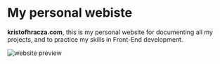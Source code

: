 # My personal webiste

**kristofhracza.com**, this is my personal website for documenting all my projects, and to practice my skills in Front-End development.

![website preview](https://ivbecy.github.io/Pictures/prev.png)
